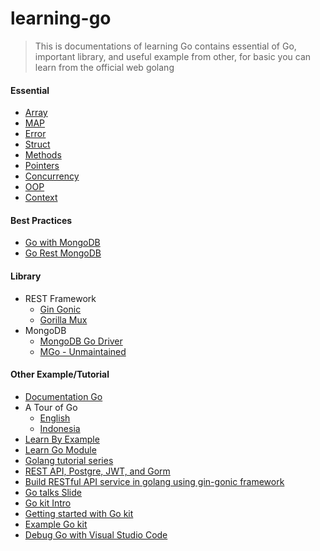 # learning-go

> This is documentations of learning Go
> contains essential of Go, important library, and useful example from other,
> for basic you can learn from the official web golang

#### Essential

- [Array](https://github.com/bagus123/learning-go/tree/master/Essential/Array "Array")
- [MAP](https://github.com/bagus123/learning-go/tree/master/Essential/Map "MAP")
- [Error](https://github.com/bagus123/learning-go/tree/master/Essential/Error "Error")
- [Struct](https://github.com/bagus123/learning-go/tree/master/Essential/Struct "Struct")
- [Methods](https://github.com/bagus123/learning-go/tree/master/Essential/Methods "Methods")
- [Pointers](https://github.com/bagus123/learning-go/tree/master/Essential/Pointers "Pointers")
- [Concurrency](https://github.com/bagus123/learning-go/tree/master/Essential/Concurrency "Concurrency")
- [OOP](https://github.com/bagus123/learning-go/tree/master/Essential/OOP "OOP")
- [Context](https://github.com/bagus123/learning-go/tree/master/Essential/Context "Context")

#### Best Practices

- [Go with MongoDB](https://github.com/bagus123/learning-go/tree/master/Best%20Practises/go_with_mongodb "Go with MongoDB")
- [Go Rest MongoDB](https://github.com/bagus123/learning-go/tree/master/Best%20Practises/go_rest_gin_mongodb "Go Rest MongoDB")

#### Library

- REST Framework
  - [Gin Gonic](https://github.com/gin-gonic/gin "Gin Gonic")
  - [Gorilla Mux](https://github.com/gorilla/mux "gorilla mux")
- MongoDB
  - [MongoDB Go Driver](https://github.com/mongodb/mongo-go-driver "MongoDB Go Driver")
  - [MGo - Unmaintained](https://github.com/go-mgo/mgo)

#### Other Example/Tutorial

- [Documentation Go](https://golang.org/doc/ "Documentation Go")
- A Tour of Go
  - [English](https://tour.golang.org/welcome/1)
  - [Indonesia](https://tour.golang-id.org/welcome/1)
- [Learn By Example](https://gobyexample.com/ "Learn By Example")
- [Learn Go Module](https://medium.com/easyread/mencoba-go-module-pada-golang-13ae343ce529 "Learn Go Module")
- [Golang tutorial series](https://golangbot.com/learn-golang-series/)
- [REST API, Postgre, JWT, and Gorm](https://github.com/adigunhammedolalekan/go-contacts "REST API, Postgre, JWT, and Gorm")
- [Build RESTful API service in golang using gin-gonic framework](https://medium.com/@thedevsaddam/build-restful-api-service-in-golang-using-gin-gonic-framework-85b1a6e176f3 "Build RESTful API service in golang using gin-gonic framework")
- [Go talks Slide](https://talks.golang.org/ "Go talks Slide")
- [Go kit Intro](https://medium.com/@shijuvar/go-microservices-with-go-kit-introduction-43a757398183)
- [Getting started with Go kit](https://sagikazarmark.hu/blog/getting-started-with-go-kit/)
- [Example Go kit](https://gokit.io/examples/stringsvc.html)
- [Debug Go with Visual Studio Code](https://scotch.io/tutorials/debugging-go-code-with-visual-studio-code)